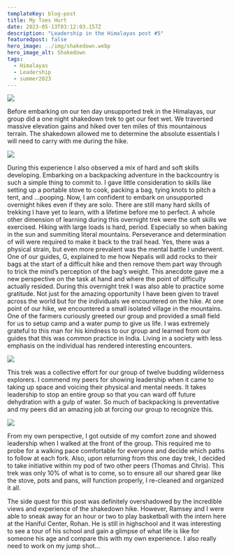 ```yaml
---
templateKey: blog-post
title: My Toes Hurt
date: 2023-05-13T03:12:03.157Z
description: "Leadership in the Himalayas post #5"
featuredpost: false
hero_image: ../img/shakedown.webp
hero_image_alt: Shakedown
tags:
  - Himalayas
  - Leadership
  - summer2023
---
```



![](https://pittbusinesstotheworld.com/wp-content/uploads/2023/05/35762826-89F1-4C99-ADA0-E59166FD1B9C-1024x683.jpg)

Before embarking on our ten day unsupported trek in the Himalayas, our group did a one night shakedown trek to get our feet wet. We traversed massive elevation gains and hiked over ten miles of this mountainous terrain. The shakedown allowed me to determine the absolute essentials I will need to carry with me during the hike. 

![](https://pittbusinesstotheworld.com/wp-content/uploads/2023/05/68DBA0A5-917D-44DE-ADAB-FA8275666505-1024x683.jpg)

During this experience I also observed a mix of hard and soft skills developing. Embarking on a backpacking adventure in the backcountry is such a simple thing to commit to. I gave little consideration to skills like setting up a portable stove to cook, packing a bag, tying knots to pitch a tent, and …pooping. Now, I am confident to embark on unsupported overnight hikes even if they are solo. There are still many hard skills of trekking I have yet to learn, with a lifetime before me to perfect. A whole other dimension of learning during this overnight trek were the soft skills we exercised. Hiking with large loads is hard, period. Especially so when baking in the sun and summiting literal mountains. Perseverance and determination of will were required to make it back to the trail head. Yes, there was a physical strain, but even more prevalent was the mental battle I underwent. One of our guides, G, explained to me how Nepalis will add rocks to their bags at the start of a difficult hike and then remove them part way through to trick the mind’s perception of the bag’s weight. This anecdote gave me a new perspective on the task at hand and where the point of difficulty actually resided. During this overnight trek I was also able to practice some gratitude. Not just for the amazing opportunity I have been given to travel across the world but for the individuals we encountered on the hike. At one point of our hike, we encountered a small isolated village in the mountains. One of the farmers curiously greeted our group and provided a small field for us to setup camp and a water pump to give us life. I was extremely grateful to this man for his kindness to our group and learned from our guides that this was common practice in India. Living in a society with less emphasis on the individual has rendered interesting encounters. 

![](https://pittbusinesstotheworld.com/wp-content/uploads/2023/05/17DA5212-232C-49AA-A3F3-5A94889590C9-1024x683.jpg)

This trek was a collective effort for our group of twelve budding wilderness explorers. I commend my peers for showing leadership when it came to taking up space and voicing their physical and mental needs. It takes leadership to stop an entire group so that you can ward off future dehydration with a gulp of water. So much of backpacking is preventative and my peers did an amazing job at forcing our group to recognize this. 

![](https://pittbusinesstotheworld.com/wp-content/uploads/2023/05/364A9615-C60A-4F9C-A72A-3262A0F40D48-1024x683.jpg)

From my own perspective, I got outside of my comfort zone and showed leadership when I walked at the front of the group. This required me to probe for a walking pace comfortable for everyone and decide which paths to follow at each fork. Also, upon returning from this one day trek, I decided to take initiative within my pod of two other peers (Thomas and Chris). This trek was only 10% of what is to come, so to ensure all our shared gear like the stove, pots and pans, will function properly, I re-cleaned and organized it all. 

The side quest for this post was definitely overshadowed by the incredible views and experience of the shakedown hike. However, Ramsey and I were able to sneak away for an hour or two to play basketball with the intern here at the Haniful Center, Rohan. He is still in highschool and it was interesting to see a tour of his school and gain a glimpse of what life is like for someone his age and compare this with my own experience. I also really need to work on my jump shot…